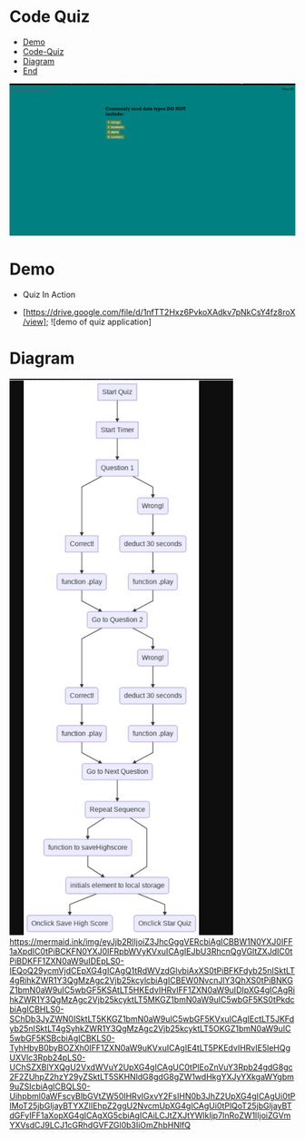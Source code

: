 # Code Quiz
- [Demo](#Demo)
- [Code-Quiz](#Coding-Quiz)
- [Diagram](#Diagram)
- [End](#End)

![photo of quiz application](code-quiz.png)


# Demo

* Quiz In Action
- [https://drive.google.com/file/d/1nfTT2Hxz6PvkoXAdkv7pNkCsY4fz8roX/view]; ![demo of quiz application]

# Diagram

![photo of mermaid diagram](diagram.png)
https://mermaid.ink/img/eyJjb2RlIjoiZ3JhcGggVERcbiAgICBBW1N0YXJ0IFF1aXpdIC0tPiBCKFN0YXJ0IFRpbWVyKVxuICAgIEJbU3RhcnQgVGltZXJdIC0tPiBDKFF1ZXN0aW9uIDEpLS0-IEQoQ29ycmVjdCEpXG4gICAgQ1tRdWVzdGlvbiAxXS0tPiBFKFdyb25nISktLT4gRihkZWR1Y3QgMzAgc2Vjb25kcylcbiAgICBEW0NvcnJlY3QhXS0tPiBNKGZ1bmN0aW9uIC5wbGF5KSAtLT5HKEdvIHRvIFF1ZXN0aW9uIDIpXG4gICAgRihkZWR1Y3QgMzAgc2Vjb25kcyktLT5MKGZ1bmN0aW9uIC5wbGF5KS0tPkdcbiAgICBHLS0-SChDb3JyZWN0ISktLT5KKGZ1bmN0aW9uIC5wbGF5KVxuICAgIEctLT5JKFdyb25nISktLT4gSyhkZWR1Y3QgMzAgc2Vjb25kcyktLT5OKGZ1bmN0aW9uIC5wbGF5KSBcbiAgICBKLS0-TyhHbyB0byBOZXh0IFF1ZXN0aW9uKVxuICAgIE4tLT5PKEdvIHRvIE5leHQgUXVlc3Rpb24pLS0-UChSZXBlYXQgU2VxdWVuY2UpXG4gICAgUC0tPlEoZnVuY3Rpb24gdG8gc2F2ZUhpZ2hzY29yZSktLT5SKHNldG8gdG8gZW1wdHkgYXJyYXkgaWYgbm9uZSlcbiAgICBQLS0-Uihpbml0aWFscyBlbGVtZW50IHRvIGxvY2FsIHN0b3JhZ2UpXG4gICAgUi0tPlMoT25jbGljayBTYXZlIEhpZ2ggU2NvcmUpXG4gICAgUi0tPlQoT25jbGljayBTdGFyIFF1aXopXG4gICAgXG5cbiAgICAiLCJtZXJtYWlkIjp7InRoZW1lIjoiZGVmYXVsdCJ9LCJ1cGRhdGVFZGl0b3IiOmZhbHNlfQ

<!-- # 04 Web APIs: Code Quiz

As you proceed in your career as a web developer, you will probably be asked to complete a coding assessment, which is typically a combination of multiple-choice questions and interactive challenges. Build a timed code quiz with multiple-choice questions. This app will run in the browser and feature dynamically updated HTML and CSS powered by your JavaScript code. It will also feature a clean and polished user interface and be responsive, ensuring that it adapts to multiple screen sizes.

## User Story

```
AS A coding bootcamp student
I WANT to take a timed quiz on JavaScript fundamentals that stores high scores
SO THAT I can gauge my progress compared to my peers
```

## Acceptance Criteria

```
GIVEN I am taking a code quiz
WHEN I click the start button
THEN a timer starts and I am presented with a question
WHEN I answer a question
THEN I am presented with another question
WHEN I answer a question incorrectly
THEN time is subtracted from the clock
WHEN all questions are answered or the timer reaches 0
THEN the game is over
WHEN the game is over
THEN I can save my initials and score
```

The following animation demonstrates the application functionality:

![code quiz](./Assets/04-web-apis-homework-demo.gif)

### Review

You are required to submit the following for review:

* The URL of the functional, deployed application.

* The URL of the GitHub repository. Give the repository a unique name and include a README describing the project. -->